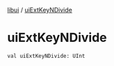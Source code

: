 [libui](README.md) / [uiExtKeyNDivide](ui-ext-key-n-divide.md)

# uiExtKeyNDivide

`val uiExtKeyNDivide: UInt`